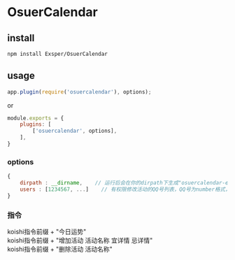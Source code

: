 # OsuerCalendar

## install
```sh
npm install Exsper/OsuerCalendar
```

## usage
```javascript
app.plugin(require('osuercalendar'), options);
```
or
```javascript
module.exports = {
    plugins: [
        ['osuercalendar', options],
    ],
}
```

### options
```javascript
{
    dirpath : __dirname,    // 运行后会在你的dirpath下生成"osuercalendar-events.json"文件，方便自行修改，不可省略该项
    users : [1234567, ...]    // 有权限修改活动的QQ号列表，QQ号为number格式，省略该项则任何人均可修改
}
```

### 指令
koishi指令前缀 + "今日运势"   
koishi指令前缀 + "增加活动 活动名称 宜详情 忌详情"   
koishi指令前缀 + "删除活动 活动名称"   

